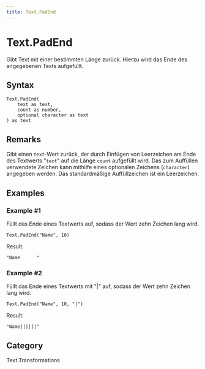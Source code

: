 ```yaml
---
title: Text.PadEnd
---
```


# Text.PadEnd


Gibt Text mit einer bestimmten Länge zurück. Hierzu wird das Ende des angegebenen Texts aufgefüllt.


## Syntax

```powerquery
Text.PadEnd(
    text as text,
    count as number,
    optional character as text
) as text
```


## Remarks

Gibt einen <code>text</code>-Wert zurück, der durch Einfügen von Leerzeichen am Ende des Textwerts "<code>text</code>" auf die Länge <code>count</code> aufgefüllt wird.    Das zum Auffüllen verwendete Zeichen kann mithilfe eines optionalen Zeichens (<code>character</code>) angegeben werden. Das standardmäßige Auffüllzeichen ist ein Leerzeichen.


## Examples

### Example #1 
Füllt das Ende eines Textwerts auf, sodass der Wert zehn Zeichen lang wird.
```powerquery
Text.PadEnd("Name", 10)
```

Result: 
```powerquery
"Name      "
```


### Example #2 
Füllt das Ende eines Textwerts mit &#34;|&#34; auf, sodass der Wert zehn Zeichen lang wird.
```powerquery
Text.PadEnd("Name", 10, "|")
```

Result: 
```powerquery
"Name||||||"
```




## Category
Text.Transformations
